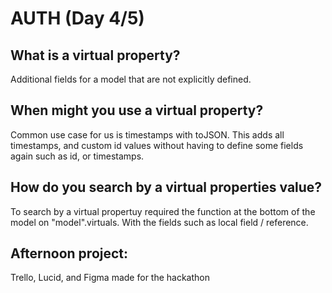 # AUTH (Day 4/5)

## What is a virtual property?
Additional fields for a model that are not explicitly defined.

## When might you use a virtual property?
Common use case for us is timestamps with toJSON. This adds all timestamps, and custom
id values without having to define some fields again such as id, or timestamps.

## How do you search by a virtual properties value?
To search by a virtual propertuy required the function at the bottom of the model on
"model".virtuals. With the fields such as local field / reference.

## Afternoon project:
Trello, Lucid, and Figma made for the hackathon